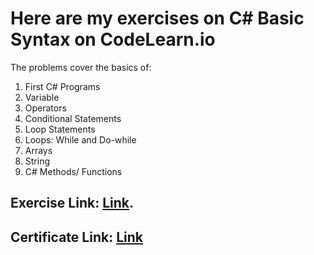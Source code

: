 
# Here are my exercises on C# Basic Syntax on CodeLearn.io
The problems cover the basics of:
1. First C# Programs
2. Variable
3. Operators
4. Conditional Statements
5. Loop Statements
6. Loops: While and Do-while
7. Arrays
8. String
9. C# Methods/ Functions 

## Exercise Link: [Link](https://codelearn.io/learning/csharp-fundamentals).
## Certificate Link: [Link](https://codelearn.io/certification/ngrmogq4)


